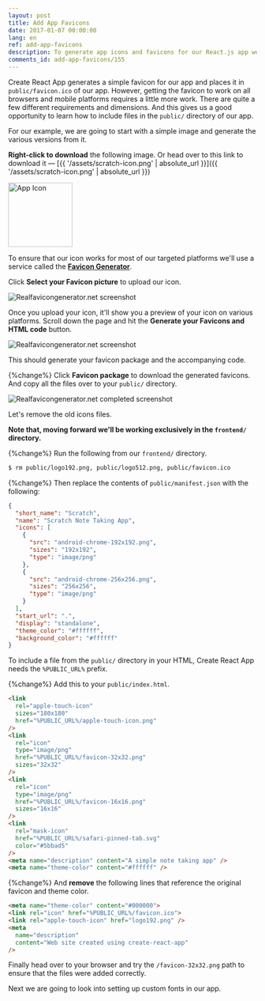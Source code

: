 ```yaml
---
layout: post
title: Add App Favicons
date: 2017-01-07 00:00:00
lang: en
ref: add-app-favicons
description: To generate app icons and favicons for our React.js app we will use the Realfavicongenerator.net service. This will replace the default favicon that Create React App comes with.
comments_id: add-app-favicons/155
---
```


Create React App generates a simple favicon for our app and places it in `public/favicon.ico` of our app. However, getting the favicon to work on all browsers and mobile platforms requires a little more work. There are quite a few different requirements and dimensions. And this gives us a good opportunity to learn how to include files in the `public/` directory of our app.

For our example, we are going to start with a simple image and generate the various versions from it.

**Right-click to download** the following image. Or head over to this link to download it — [{{ '/assets/scratch-icon.png' | absolute_url }}]({{ '/assets/scratch-icon.png' | absolute_url }})

<img alt="App Icon" width="130" height="130" src="/assets/scratch-icon.png" />

To ensure that our icon works for most of our targeted platforms we'll use a service called the [**Favicon Generator**](http://realfavicongenerator.net).

Click **Select your Favicon picture** to upload our icon.

![Realfavicongenerator.net screenshot](/assets/realfavicongenerator.png)

Once you upload your icon, it'll show you a preview of your icon on various platforms. Scroll down the page and hit the **Generate your Favicons and HTML code** button.

![Realfavicongenerator.net screenshot](/assets/realfavicongenerator-generate.png)

This should generate your favicon package and the accompanying code.

{%change%} Click **Favicon package** to download the generated favicons. And copy all the files over to your `public/` directory.

![Realfavicongenerator.net completed screenshot](/assets/realfavicongenerator-completed.png)

Let's remove the old icons files.

**Note that, moving forward we'll be working exclusively in the `frontend/` directory.**

{%change%} Run the following from our `frontend/` directory.

``` bash
$ rm public/logo192.png, public/logo512.png, public/favicon.ico
```

{%change%} Then replace the contents of `public/manifest.json` with the following:

``` json
{
  "short_name": "Scratch",
  "name": "Scratch Note Taking App",
  "icons": [
    {
      "src": "android-chrome-192x192.png",
      "sizes": "192x192",
      "type": "image/png"
    },
    {
      "src": "android-chrome-256x256.png",
      "sizes": "256x256",
      "type": "image/png"
    }
  ],
  "start_url": ".",
  "display": "standalone",
  "theme_color": "#ffffff",
  "background_color": "#ffffff"
}
```

To include a file from the `public/` directory in your HTML, Create React App needs the `%PUBLIC_URL%` prefix.

{%change%} Add this to your `public/index.html`.

``` html
<link
  rel="apple-touch-icon"
  sizes="180x180"
  href="%PUBLIC_URL%/apple-touch-icon.png"
/>
<link
  rel="icon"
  type="image/png"
  href="%PUBLIC_URL%/favicon-32x32.png"
  sizes="32x32"
/>
<link
  rel="icon"
  type="image/png"
  href="%PUBLIC_URL%/favicon-16x16.png"
  sizes="16x16"
/>
<link
  rel="mask-icon"
  href="%PUBLIC_URL%/safari-pinned-tab.svg"
  color="#5bbad5"
/>
<meta name="description" content="A simple note taking app" />
<meta name="theme-color" content="#ffffff" />
```

{%change%} And **remove** the following lines that reference the original favicon and theme color.

``` html
<meta name="theme-color" content="#000000">
<link rel="icon" href="%PUBLIC_URL%/favicon.ico">
<link rel="apple-touch-icon" href="logo192.png" />
<meta
  name="description"
  content="Web site created using create-react-app"
/>
```

Finally head over to your browser and try the `/favicon-32x32.png` path to ensure that the files were added correctly.

Next we are going to look into setting up custom fonts in our app.
